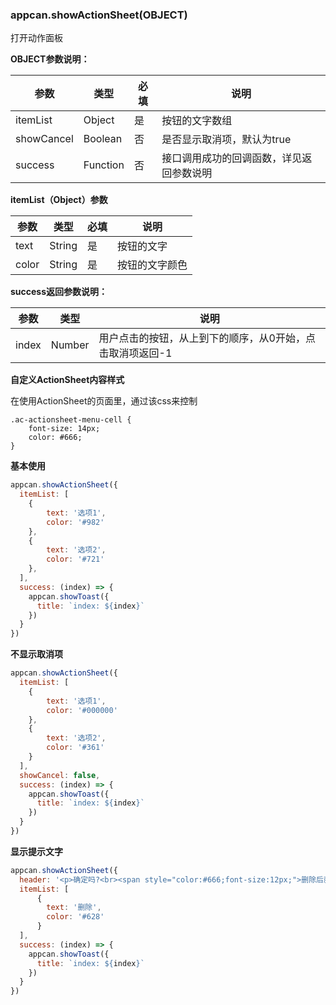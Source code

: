 ### appcan.showActionSheet(OBJECT)
打开动作面板

**OBJECT参数说明：**

参数 | 类型 | 必填 | 说明
---|---|---|---
itemList | Object | 是 | 按钮的文字数组
showCancel | Boolean | 否 | 是否显示取消项，默认为true
success | Function | 否 | 接口调用成功的回调函数，详见返回参数说明

**itemList（Object）参数**

参数 | 类型 | 必填 | 说明
---|---|---|---
text | String | 是 | 按钮的文字
color | String | 是 | 按钮的文字颜色

**success返回参数说明：**

参数 | 类型 | 说明
---|---|---
index | Number | 用户点击的按钮，从上到下的顺序，从0开始，点击取消项返回-1

**自定义ActionSheet内容样式**

在使用ActionSheet的页面里，通过该css来控制

```less
.ac-actionsheet-menu-cell {
    font-size: 14px;
    color: #666;
}
```
**基本使用**

```javascript
appcan.showActionSheet({
  itemList: [
    {
        text: '选项1',
        color: '#982'
    },
    {
        text: '选项2',
        color: '#721'
    },
  ],
  success: (index) => {
    appcan.showToast({
      title: `index: ${index}`
    })
  }
})
```


**不显示取消项**

```javascript
appcan.showActionSheet({
  itemList: [
    {
        text: '选项1',
        color: '#000000'
    },
    {
        text: '选项2',
        color: '#361'
    }
  ],
  showCancel: false,
  success: (index) => {
    appcan.showToast({
      title: `index: ${index}`
    })
  }
})
```


**显示提示文字**

```javascript
appcan.showActionSheet({
  header: '<p>确定吗?<br><span style="color:#666;font-size:12px;">删除后就无法撤消了哦</span></p>',
  itemList: [
      {
        text: '删除',
        color: '#628'
      }
  ],
  success: (index) => {
    appcan.showToast({
      title: `index: ${index}`
    })
  }
})
```

